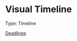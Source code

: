 # Visual Timeline

Type: Timeline

[Deadlines](Visual%20Timeline%20f0042bd233cc4c6e9af80a7eb83bea8b/Deadlines%209c871c76f3ae46a589cee723709cbdb2.csv)